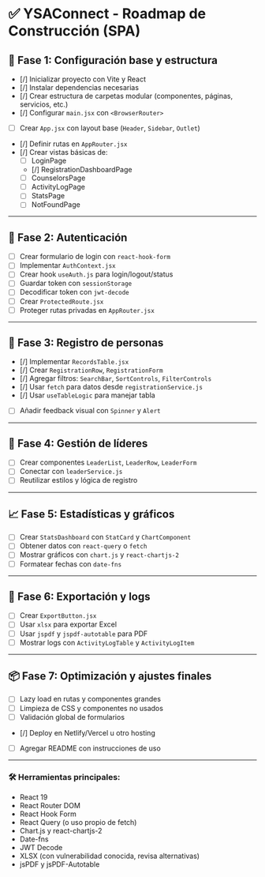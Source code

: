 # ✅ YSAConnect - Roadmap de Construcción (SPA)

## 🧱 Fase 1: Configuración base y estructura

- [/] Inicializar proyecto con Vite y React
- [/] Instalar dependencias necesarias
- [/] Crear estructura de carpetas modular (componentes, páginas, servicios, etc.)
- [/] Configurar `main.jsx` con `<BrowserRouter>`
- [ ] Crear `App.jsx` con layout base (`Header`, `Sidebar`, `Outlet`)
- [/] Definir rutas en `AppRouter.jsx`
- [/] Crear vistas básicas de:
  - [ ] LoginPage
  - [/] RegistrationDashboardPage
  - [ ] CounselorsPage
  - [ ] ActivityLogPage
  - [ ] StatsPage
  - [ ] NotFoundPage

---

## 🔐 Fase 2: Autenticación

- [ ] Crear formulario de login con `react-hook-form`
- [ ] Implementar `AuthContext.jsx`
- [ ] Crear hook `useAuth.js` para login/logout/status
- [ ] Guardar token con `sessionStorage`
- [ ] Decodificar token con `jwt-decode`
- [ ] Crear `ProtectedRoute.jsx`
- [ ] Proteger rutas privadas en `AppRouter.jsx`

---

## 📄 Fase 3: Registro de personas

- [/] Implementar `RecordsTable.jsx`
- [/] Crear `RegistrationRow`, `RegistrationForm`
- [/] Agregar filtros: `SearchBar`, `SortControls`, `FilterControls`
- [/] Usar `fetch` para datos desde `registrationService.js`
- [/] Usar `useTableLogic` para manejar tabla
- [ ] Añadir feedback visual con `Spinner` y `Alert`

---

## 👥 Fase 4: Gestión de líderes

- [ ] Crear componentes `LeaderList`, `LeaderRow`, `LeaderForm`
- [ ] Conectar con `leaderService.js`
- [ ] Reutilizar estilos y lógica de registro

---

## 📈 Fase 5: Estadísticas y gráficos

- [ ] Crear `StatsDashboard` con `StatCard` y `ChartComponent`
- [ ] Obtener datos con `react-query` o `fetch`
- [ ] Mostrar gráficos con `chart.js` y `react-chartjs-2`
- [ ] Formatear fechas con `date-fns`

---

## 📝 Fase 6: Exportación y logs

- [ ] Crear `ExportButton.jsx`
- [ ] Usar `xlsx` para exportar Excel
- [ ] Usar `jspdf` y `jspdf-autotable` para PDF
- [ ] Mostrar logs con `ActivityLogTable` y `ActivityLogItem`

---

## 📦 Fase 7: Optimización y ajustes finales

- [ ] Lazy load en rutas y componentes grandes
- [ ] Limpieza de CSS y componentes no usados
- [ ] Validación global de formularios
- [/] Deploy en Netlify/Vercel u otro hosting
- [ ] Agregar README con instrucciones de uso

---

### 🛠 Herramientas principales:

- React 19
- React Router DOM
- React Hook Form
- React Query (o uso propio de fetch)
- Chart.js y react-chartjs-2
- Date-fns
- JWT Decode
- XLSX (con vulnerabilidad conocida, revisa alternativas)
- jsPDF y jsPDF-Autotable
